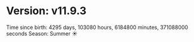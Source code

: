 # Version: v11.9.3
Time since birth: 4295 days, 103080 hours, 6184800 minutes, 371088000 seconds
Season: Summer ☀️
